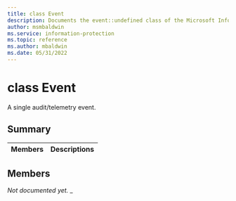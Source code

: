 ```yaml
---
title: class Event 
description: Documents the event::undefined class of the Microsoft Information Protection (MIP) SDK.
author: msmbaldwin
ms.service: information-protection
ms.topic: reference
ms.author: mbaldwin
ms.date: 05/31/2022
---
```


# class Event 
A single audit/telemetry event.
  
## Summary
 Members                        | Descriptions                                
--------------------------------|---------------------------------------------
  
## Members
_Not documented yet._
_
